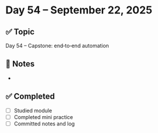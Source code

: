 # Day 54 – September 22, 2025

## ✅ Topic
Day 54 – Capstone: end‑to‑end automation

## 📝 Notes
- 

## ✅ Completed
- [ ] Studied module
- [ ] Completed mini practice
- [ ] Committed notes and log
